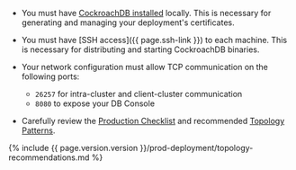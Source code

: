 - You must have [CockroachDB installed](install-cockroachdb.html) locally. This is necessary for generating and managing your deployment's certificates.

- You must have [SSH access]({{ page.ssh-link }}) to each machine. This is necessary for distributing and starting CockroachDB binaries.

- Your network configuration must allow TCP communication on the following ports:
	- `26257` for intra-cluster and client-cluster communication
	- `8080` to expose your DB Console

- Carefully review the [Production Checklist](recommended-production-settings.html) and recommended [Topology Patterns](topology-patterns.html).

{% include {{ page.version.version }}/prod-deployment/topology-recommendations.md %}